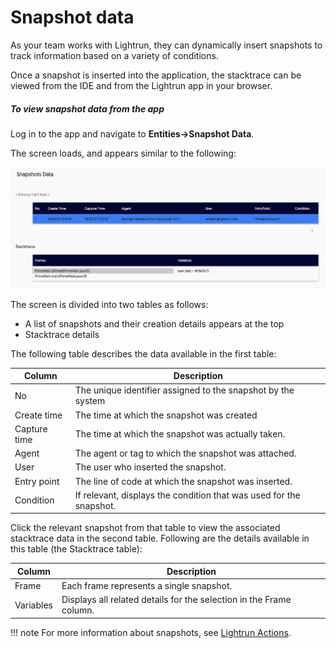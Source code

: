 # Snapshot data
As your team works with Lightrun, they can dynamically insert snapshots to track information based on a variety of conditions. 

Once a snapshot is inserted into the application, the stacktrace can be viewed from the IDE and from the Lightrun app in your browser. 


##### To view snapshot data from the app

Log in to the app and navigate to **Entities->Snapshot Data**. 

The screen loads, and appears similar to the following: 
	
![Snapshots in app](assets/images/snapshots.png)
      
The screen is divided into two tables as follows: 
      

- A list of snapshots and their creation details appears at the top
- Stacktrace details

The following table describes the data available in the first table: 

| Column    | Description                                                  |
| --------- | ------------------------------------------------------------ |
| No   | The unique identifier assigned to the snapshot by the system    |
| Create time | The time at which the snapshot was created                        |
| Capture time     | The time at which the snapshot was actually taken. |
| Agent       | The agent or tag to which the snapshot was attached. |
| User       | The user who inserted the snapshot.  |
| Entry point       | The line of code at which the snapshot was inserted. |
| Condition       | If relevant, displays the condition that was used for the snapshot. |


Click the relevant snapshot from that table to view the associated stacktrace data in the second table. Following are the details available in this table (the Stacktrace table):

| Column    | Description                                                  |
| --------- | ------------------------------------------------------------ |
| Frame   | Each frame represents a single snapshot.    |
| Variables | Displays all related details for the selection in the Frame column.                        |


!!! note
    For more information about snapshots, see [Lightrun Actions](LightrunActions.md). 